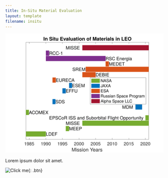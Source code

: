 ```yaml
---
title: In-Situ Material Evaluation
layout: template
filename: insitu
--- 
```


![InSitu](figures/inSituLEO.svg)

Lorem ipsum dolor sit amet.

![Click me](http://www.google.com){: .btn}
